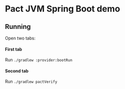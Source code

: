 # Pact JVM Spring Boot demo

## Running

Open two tabs:

#### First tab
Run `./gradlew :provider:bootRun`

#### Second tab
Run `./gradlew pactVerify`